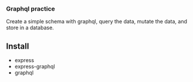 ### Graphql practice

Create a simple schema with graphql, query the data, mutate the data, and store in a database.

## Install

* express
* express-graphql
* graphql
